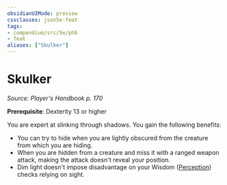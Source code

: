 ```yaml
---
obsidianUIMode: preview
cssclasses: json5e-feat
tags:
- compendium/src/5e/phb
- feat
aliases: ["Skulker"]
---
```

# Skulker
*Source: Player's Handbook p. 170*  

**Prerequisite**: Dexterity 13 or higher

You are expert at slinking through shadows. You gain the following benefits:

- You can try to hide when you are lightly obscured from the creature from which you are hiding.  
- When you are hidden from a creature and miss it with a ranged weapon attack, making the attack doesn't reveal your position.  
- Dim light doesn't impose disadvantage on your Wisdom ([Perception](z_compendium/rules/skills.md#Perception)) checks relying on sight.